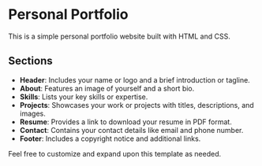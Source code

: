 # Personal Portfolio

This is a simple personal portfolio website built with HTML and CSS.

## Sections
- **Header**: Includes your name or logo and a brief introduction or tagline.
- **About**: Features an image of yourself and a short bio.
- **Skills**: Lists your key skills or expertise.
- **Projects**: Showcases your work or projects with titles, descriptions, and images.
- **Resume**: Provides a link to download your resume in PDF format.
- **Contact**: Contains your contact details like email and phone number.
- **Footer**: Includes a copyright notice and additional links.

Feel free to customize and expand upon this template as needed.
